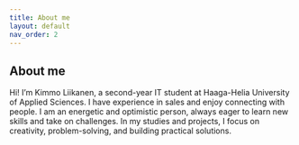 ```yaml
---
title: About me
layout: default
nav_order: 2
---
```


## About me

Hi! I’m Kimmo Liikanen, a second-year IT student at Haaga-Helia University of Applied Sciences. I have experience in sales and enjoy connecting with people. I am an energetic and optimistic person, always eager to learn new skills and take on challenges. In my studies and projects, I focus on creativity, problem-solving, and building practical solutions.